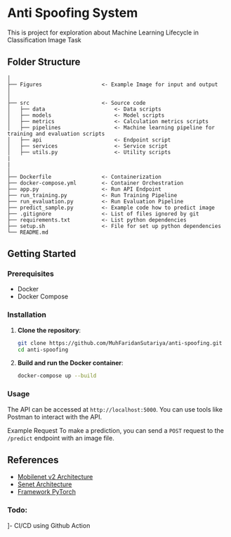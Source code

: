 # Anti Spoofing System
This is project for exploration about Machine Learning Lifecycle in Classification Image Task

## Folder Structure
```
│
├── Figures                   <- Example Image for input and output
│
│
├── src                       <- Source code
│   ├── data                      <- Data scripts
│   ├── models                    <- Model scripts
│   ├── metrics                   <- Calculation metrics scripts
│   ├── pipelines                 <- Machine learning pipeline for training and evaluation scripts
│   ├── api                       <- Endpoint script
│   ├── services                  <- Service script
│   ├── utils.py                  <- Utility scripts
|
|
│
├── Dockerfile                <- Containerization
├── docker-compose.yml        <- Container Orchestration
├── app.py                    <- Run API Endpoint
├── run_training.py           <- Run Training Pipeline
├── run_evaluation.py         <- Run Evaluation Pipeline
├── predict_sample.py         <- Example code how to predict image
├── .gitignore                <- List of files ignored by git
├── requirements.txt          <- List python dependencies
├── setup.sh                  <- File for set up python dependencies
└── README.md
```
## Getting Started

### Prerequisites
- Docker
- Docker Compose

### Installation

1. **Clone the repository**:
   ```bash
   git clone https://github.com/MuhFaridanSutariya/anti-spoofing.git
   cd anti-spoofing
2. <b> Build and run the Docker container</b>:
    ```bash
    docker-compose up --build

### Usage

The API can be accessed at `http://localhost:5000`. You can use tools like Postman to interact with the API.

Example Request
To make a prediction, you can send a `POST` request to the `/predict` endpoint with an image file.

## References
- [Mobilenet v2 Architecture](https://github.com/tonylins/pytorch-mobilenet-v2)
- [Senet Architecture](https://github.com/moskomule/senet.pytorch)
- [Framework PyTorch](https://lightning.ai/docs/pytorch/stable/common/lightning_module.html)

### Todo:
]- CI/CD using Github Action
